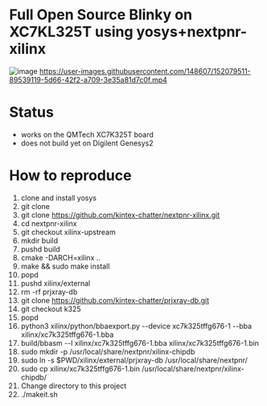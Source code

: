 # Full Open Source Blinky on XC7KL325T using yosys+nextpnr-xilinx

![image](https://user-images.githubusercontent.com/148607/152079663-e42ce6ed-66ef-461e-aed7-82a4e5667e39.png)
https://user-images.githubusercontent.com/148607/152079511-89539119-5d66-42f2-a709-3e35a81d7c0f.mp4

# Status
* works on the QMTech XC7K325T board
* does not build yet on Digilent Genesys2

# How to reproduce
1. clone and install yosys
2. git clone 
3. git clone https://github.com/kintex-chatter/nextpnr-xilinx.git
4. cd nextpnr-xilinx
5. git checkout xilinx-upstream
6. mkdir build
7. pushd build
8. cmake -DARCH=xilinx ..
9. make && sudo make install
10. popd
11. pushd xilinx/external
12. rm -rf prjxray-db
13. git clone https://github.com/kintex-chatter/prjxray-db.git
14. git checkout k325
15. popd
16. python3 xilinx/python/bbaexport.py --device xc7k325tffg676-1 --bba xilinx/xc7k325tffg676-1.bba
17. build/bbasm --l xilinx/xc7k325tffg676-1.bba xilinx/xc7k325tffg676-1.bin
18. sudo mkdir -p /usr/local/share/nextpnr/xilinx-chipdb
19. sudo ln -s $PWD/xilinx/external/prjxray-db /usr/local/share/nextpnr/
20. sudo cp xilinx/xc7k325tffg676-1.bin /usr/local/share/nextpnr/xilinx-chipdb/
21. Change directory to this project
22. ./makeit.sh
